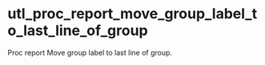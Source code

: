# utl_proc_report_move_group_label_to_last_line_of_group
Proc report Move group label to last line of group.  
